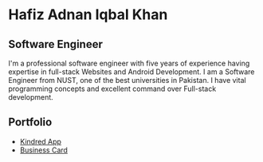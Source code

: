 # Hafiz Adnan Iqbal Khan
## Software Engineer

I'm a professional software engineer with five years of experience having expertise in full-stack Websites and Android Development. I am a Software Engineer from NUST, one of the best universities in Pakistan. I have vital programming concepts and excellent command over Full-stack development.

## Portfolio

- [Kindred App](KindredApp)
- [Business Card](BusinessCardWebsite)